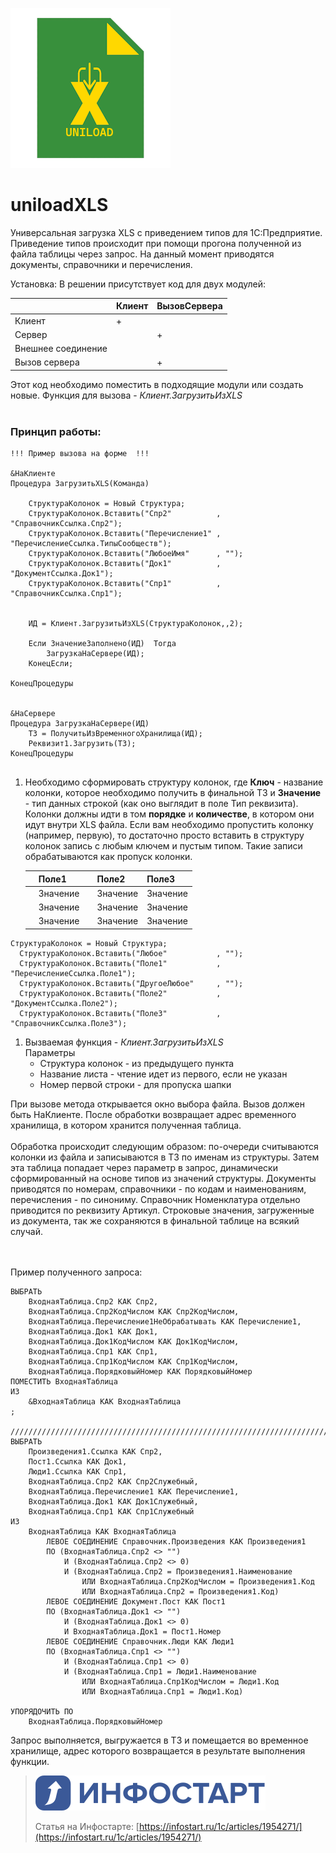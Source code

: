 ![uniloadXLS](https://github.com/Bayselonarrend/uniloadXLS/raw/main/uniloadxls.png)
# uniloadXLS
Универсальная загрузка XLS с приведением типов для 1С:Предприятие. <br>
Приведение типов происходит при помощи прогона полученной из файла таблицы через запрос. На данный момент приводятся документы, справочники и перечисления.

Установка:
В решении присутствует код для двух модулей:

||Клиент|ВызовСервера|
|-|-|-|
|Клиент|+||
|Сервер||+|
|Внешнее соединение|||
|Вызов сервера||+|

Этот код необходимо поместить в подходящие модули или создать новые. Функция для вызова - *Клиент.ЗагрузитьИзXLS*
<Br><br>

### Принцип работы:

```
!!! Пример вызова на форме  !!!

&НаКлиенте
Процедура ЗагрузитьXLS(Команда)
	
	СтруктураКолонок = Новый Структура;
	СтруктураКолонок.Вставить("Спр2"          , "СправочникСсылка.Спр2");
	СтруктураКолонок.Вставить("Перечисление1" , "ПеречислениеСсылка.ТипыСообществ");
	СтруктураКолонок.Вставить("ЛюбоеИмя"      , "");
	СтруктураКолонок.Вставить("Док1"          , "ДокументСсылка.Док1");
	СтруктураКолонок.Вставить("Спр1"          , "СправочникСсылка.Спр1");

	
	ИД = Клиент.ЗагрузитьИзXLS(СтруктураКолонок,,2);
	
	Если ЗначениеЗаполнено(ИД)  Тогда
		ЗагрузкаНаСервере(ИД);
	КонецЕсли; 
	
КонецПроцедуры


&НаСервере
Процедура ЗагрузкаНаСервере(ИД)	
	ТЗ = ПолучитьИзВременногоХранилища(ИД);
	Реквизит1.Загрузить(ТЗ);
КонецПроцедуры


```

1. Необходимо сформировать структуру колонок, где **Ключ** - название колонки, которое необходимо получить в финальной ТЗ и **Значение** - тип данных строкой (как оно выглядит в поле Тип реквизита). Колонки должны идти в том **порядке** и **количестве**, в котором они идут внутри XLS файла. Если вам необходимо пропустить колонку (например, первую), то достаточно просто вставить в структуру колонок запись с любым ключем и пустым типом. Такие записи обрабатываются как пропуск колонки.

   ||Поле1||Поле2|Поле3|
   |-|-|-|-|-|
   ||Значение||Значение|Значение|
   ||Значение||Значение|Значение|
   ||Значение||Значение|Значение|
  ```
  СтруктураКолонок = Новый Структура;
	СтруктураКолонок.Вставить("Любое"           , "");
	СтруктураКолонок.Вставить("Поле1"           , "ПеречислениеСсылка.Поле1");
	СтруктураКолонок.Вставить("ДругоеЛюбое"     , "");
	СтруктураКолонок.Вставить("Поле2"           , "ДокументСсылка.Поле2");
	СтруктураКолонок.Вставить("Поле3"           , "СправочникСсылка.Поле3");
   ```

1. Вызваемая функция - *Клиент.ЗагрузитьИзXLS* <br>
     Параметры
   - Структура колонок - из предыдущего пункта
   - Название листа - чтение идет из первого, если не указан
   - Номер первой строки - для пропуска шапки
     
При вызове метода открывается окно выбора файла. Вызов должен быть НаКлиенте. После обработки возвращает адрес временного хранилища, в котором хранится полученная таблица. <br><br>
Обработка происходит следующим образом: по-очереди считываются колонки из файла и записываются в ТЗ по именам из структуры. Затем эта таблица попадает через параметр в запрос, динамически сформированный на основе типов из значений структуры. Документы приводятся по номерам, справочники - по кодам и наименованиям, перечисления - по синониму. Справочник Номенклатура отдельно приводится по реквизиту Артикул. Строковые значения, загруженные из документа, так же сохраняются в финальной таблице на всякий случай.

<br><br>
Пример полученного запроса:
```
ВЫБРАТЬ
	ВходнаяТаблица.Спр2 КАК Спр2,
	ВходнаяТаблица.Спр2КодЧислом КАК Спр2КодЧислом,
	ВходнаяТаблица.Перечисление1НеОбрабатывать КАК Перечисление1,
	ВходнаяТаблица.Док1 КАК Док1,
	ВходнаяТаблица.Док1КодЧислом КАК Док1КодЧислом,
	ВходнаяТаблица.Спр1 КАК Спр1,
	ВходнаяТаблица.Спр1КодЧислом КАК Спр1КодЧислом,
	ВходнаяТаблица.ПорядковыйНомер КАК ПорядковыйНомер
ПОМЕСТИТЬ ВходнаяТаблица
ИЗ
	&ВходнаяТаблица КАК ВходнаяТаблица
;

////////////////////////////////////////////////////////////////////////////////
ВЫБРАТЬ
	Произведения1.Ссылка КАК Спр2,
	Пост1.Ссылка КАК Док1,
	Люди1.Ссылка КАК Спр1,
	ВходнаяТаблица.Спр2 КАК Спр2Служебный,
	ВходнаяТаблица.Перечисление1 КАК Перечисление1,
	ВходнаяТаблица.Док1 КАК Док1Служебный,
	ВходнаяТаблица.Спр1 КАК Спр1Служебный
ИЗ
	ВходнаяТаблица КАК ВходнаяТаблица
		ЛЕВОЕ СОЕДИНЕНИЕ Справочник.Произведения КАК Произведения1
		ПО (ВходнаяТаблица.Спр2 <> "")
			И (ВходнаяТаблица.Спр2 <> 0)
			И (ВходнаяТаблица.Спр2 = Произведения1.Наименование
				ИЛИ ВходнаяТаблица.Спр2КодЧислом = Произведения1.Код
				ИЛИ ВходнаяТаблица.Спр2 = Произведения1.Код)
		ЛЕВОЕ СОЕДИНЕНИЕ Документ.Пост КАК Пост1
		ПО (ВходнаяТаблица.Док1 <> "")
			И (ВходнаяТаблица.Док1 <> 0)
			И ВходнаяТаблица.Док1 = Пост1.Номер
		ЛЕВОЕ СОЕДИНЕНИЕ Справочник.Люди КАК Люди1
		ПО (ВходнаяТаблица.Спр1 <> "")
			И (ВходнаяТаблица.Спр1 <> 0)
			И (ВходнаяТаблица.Спр1 = Люди1.Наименование
				ИЛИ ВходнаяТаблица.Спр1КодЧислом = Люди1.Код
				ИЛИ ВходнаяТаблица.Спр1 = Люди1.Код)

УПОРЯДОЧИТЬ ПО
	ВходнаяТаблица.ПорядковыйНомер
```
Запрос выполняется, выгружается в ТЗ и помещается во временное хранилище, адрес которого возвращается в результате выполнения функции.


>![Infostart](https://github.com/Bayselonarrend/uniloadXLS/raw/main/infostart.svg)
>
>Статья на Инфостарте: [https://infostart.ru/1c/articles/1954271/](https://infostart.ru/1c/articles/1954271/)
